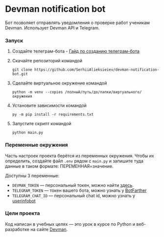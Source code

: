 # Devman notification bot

Бот позволяет отправлять уведомления о проверке работ ученикам Devman. Использует Devman API и Telegram.
 
### Запуск
1. Создайте телеграм-бота - [Гайд по созданию телеграм-бота](https://core.telegram.org/bots#3-how-do-i-create-a-bot)
2. Скачайте репозиторий командой
  
	`git clone https://github.com/SerhiiAlieksieiev/devman-notification-bot.git`
3. Сделайте виртуальное окружение командой
 
 	`python -m venv --copies /полный/путь/до/папки/виртуального/окружения `
4. Установите зависимости  командой 

	`py -m pip install -r requirements.txt`

5. Запустите скрипт командой 

	`python main.py`
 
### Переменные окружения
Часть настроек проекта берётся из переменных окружения. Чтобы их определить, создайте файл `.env` рядом  с `main.py` и запишите туда данные в таком формате: ПЕРЕМЕННАЯ=значение.

Доступны 3 переменные:
- `DEVMAN_TOKEN` — персональный токен, можно найти [здесь](https://dvmn.org/api/docs/).
- `TELEGRAM_TOKEN` — токен вашего бота, можно узнать у [BotFarther](https://telegram.me/BotFather)
- `TELEGRAM_CHAT_ID` — персональный chat id, можно узнать у [userinfobot](https://telegram.me/userinfobot)

### Цели проекта
Код написан в учебных целях — это урок в курсе по Python и веб-разработке на сайте [Devman](https://dvmn.org/referrals/eC72w2BASG9Zj3T7iMTSsxDbHXthCmJmeLKBNfwf/).
